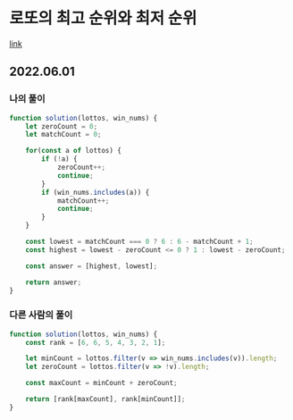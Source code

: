 
# 로또의 최고 순위와 최저 순위
[link](https://programmers.co.kr/learn/courses/30/lessons/77484)
## 2022.06.01 

### 나의 풀이
```javascript
function solution(lottos, win_nums) {
    let zeroCount = 0;
    let matchCount = 0;

    for(const a of lottos) {
        if (!a) {
            zeroCount++; 
            continue;
        }
        if (win_nums.includes(a)) {
            matchCount++;
            continue;
        }
    }

    const lowest = matchCount === 0 ? 6 : 6 - matchCount + 1;
    const highest = lowest - zeroCount <= 0 ? 1 : lowest - zeroCount;

    const answer = [highest, lowest];

    return answer;
}
```

### 다른 사람의 풀이
```javascript
function solution(lottos, win_nums) {
    const rank = [6, 6, 5, 4, 3, 2, 1];

    let minCount = lottos.filter(v => win_nums.includes(v)).length;
    let zeroCount = lottos.filter(v => !v).length;

    const maxCount = minCount + zeroCount;

    return [rank[maxCount], rank[minCount]];
}
```
